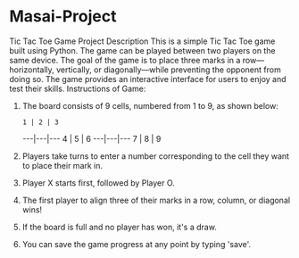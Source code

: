 # Masai-Project
Tic Tac Toe Game
Project Description
This is a simple Tic Tac Toe game built using Python. The game can be played between two players on the same device. The goal of the game is to place three marks in a row—horizontally, vertically, or diagonally—while preventing the opponent from doing so. The game provides an interactive interface for users to enjoy and test their skills.
Instructions of Game:
1. The board consists of 9 cells, numbered from 1 to 9, as shown below:
    
       1 | 2 | 3
      ---|---|---
       4 | 5 | 6
      ---|---|---
       7 | 8 | 9
    
2. Players take turns to enter a number corresponding to the cell they want to place their mark in.
3. Player X starts first, followed by Player O.
4. The first player to align three of their marks in a row, column, or diagonal wins!
5. If the board is full and no player has won, it's a draw.
6. You can save the game progress at any point by typing 'save'.
